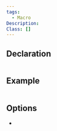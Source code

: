 ```yaml
---
tags:
  - Macro
Description: 
Class: []
---
```


## Declaration

```cpp

```

## Example

```cpp
```

## Options
- 